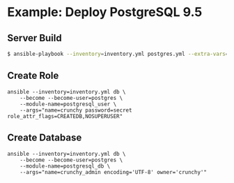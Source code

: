 # Example: Deploy PostgreSQL 9.5

## Server Build

```bash
$ ansible-playbook --inventory=inventory.yml postgres.yml --extra-vars="host=192.168.60.4 user=vagrant"
```

## Create Role

```
ansible --inventory=inventory.yml db \
    --become --become-user=postgres \
    --module-name=postgresql_user \
    --args="name=crunchy password=secret role_attr_flags=CREATEDB,NOSUPERUSER"
```

## Create Database

```
ansible --inventory=inventory.yml db \
    --become --become-user=postgres \
    --module-name=postgresql_db \
    --args="name=crunchy_admin encoding='UTF-8' owner='crunchy'"
```
